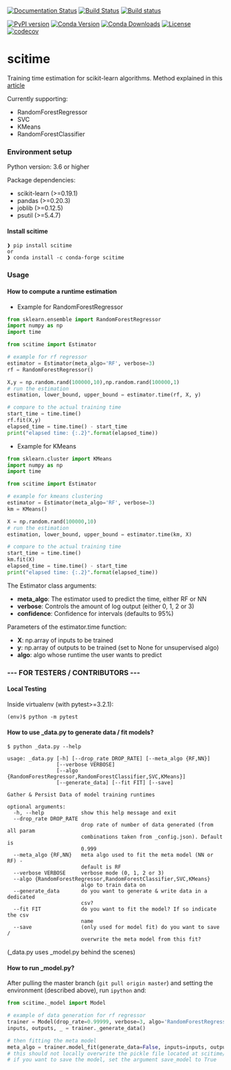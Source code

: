 [![Documentation Status](https://readthedocs.org/projects/scitime/badge/?version=latest)](https://scitime.readthedocs.io/en/latest/?badge=latest)
[![Build Status](https://travis-ci.org/scitime/scitime.svg?branch=master)](https://travis-ci.org/scitime/scitime) [![Build status](https://ci.appveyor.com/api/projects/status/kov6x5hb222k9f1e?svg=true)](https://ci.appveyor.com/project/nathan-toubiana/scitime-ihdym)

 [![PyPI version](https://badge.fury.io/py/scitime.svg)](https://badge.fury.io/py/scitime) [![Conda Version](https://img.shields.io/conda/vn/conda-forge/scitime.svg)](https://anaconda.org/conda-forge/scitime) [![Conda Downloads](https://img.shields.io/conda/dn/conda-forge/scitime.svg)](https://anaconda.org/conda-forge/scitime)
 [![License](https://img.shields.io/badge/License-BSD%203--Clause-blue.svg)](https://opensource.org/licenses/BSD-3-Clause)
 [![codecov](https://codecov.io/gh/scitime/scitime/branch/master/graph/badge.svg?token=yWAeEV2qWc)](https://codecov.io/gh/scitime/scitime)


# scitime
Training time estimation for scikit-learn algorithms. Method explained in this [article](https://medium.freecodecamp.org/two-hours-later-and-still-running-how-to-keep-your-sklearn-fit-under-control-cc603dc1283b?source=friends_link&sk=98e79add47516c38eeec59cf755df938)

Currently supporting:
- RandomForestRegressor
- SVC
- KMeans
- RandomForestClassifier

### Environment setup
Python version: 3.6 or higher

Package dependencies:
- scikit-learn (>=0.19.1)
- pandas (>=0.20.3)
- joblib (>=0.12.5)
- psutil (>=5.4.7)

#### Install scitime
```
❱ pip install scitime
or 
❱ conda install -c conda-forge scitime
```

### Usage

#### How to compute a runtime estimation

- Example for RandomForestRegressor

```python
from sklearn.ensemble import RandomForestRegressor
import numpy as np
import time

from scitime import Estimator

# example for rf regressor
estimator = Estimator(meta_algo='RF', verbose=3)
rf = RandomForestRegressor()

X,y = np.random.rand(100000,10),np.random.rand(100000,1)
# run the estimation
estimation, lower_bound, upper_bound = estimator.time(rf, X, y)

# compare to the actual training time
start_time = time.time()
rf.fit(X,y)
elapsed_time = time.time() - start_time
print("elapsed time: {:.2}".format(elapsed_time))
```

- Example for KMeans

```python
from sklearn.cluster import KMeans
import numpy as np
import time

from scitime import Estimator

# example for kmeans clustering
estimator = Estimator(meta_algo='RF', verbose=3)
km = KMeans()

X = np.random.rand(100000,10)
# run the estimation
estimation, lower_bound, upper_bound = estimator.time(km, X)

# compare to the actual training time
start_time = time.time()
km.fit(X)
elapsed_time = time.time() - start_time
print("elapsed time: {:.2}".format(elapsed_time))
```

The Estimator class arguments:

- **meta_algo**: The estimator used to predict the time, either RF or NN 
- **verbose**: Controls the amount of log output (either 0, 1, 2 or 3)
- **confidence**: Confidence for intervals (defaults to 95%)

Parameters of the estimator.time function:
- **X**: np.array of inputs to be trained
- **y**: np.array of outputs to be trained (set to None for unsupervised algo)
- **algo**: algo whose runtime the user wants to predict

### --- FOR TESTERS / CONTRIBUTORS ---


#### Local Testing
Inside virtualenv (with pytest>=3.2.1):
```
(env)$ python -m pytest
```
#### How to use _data.py to generate data / fit models?
```
$ python _data.py --help

usage: _data.py [-h] [--drop_rate DROP_RATE] [--meta_algo {RF,NN}]
                [--verbose VERBOSE]
                [--algo {RandomForestRegressor,RandomForestClassifier,SVC,KMeans}]
                [--generate_data] [--fit FIT] [--save]

Gather & Persist Data of model training runtimes

optional arguments:
  -h, --help            show this help message and exit
  --drop_rate DROP_RATE
                        drop rate of number of data generated (from all param
                        combinations taken from _config.json). Default is
                        0.999
  --meta_algo {RF,NN}   meta algo used to fit the meta model (NN or RF) -
                        default is RF
  --verbose VERBOSE     verbose mode (0, 1, 2 or 3)
  --algo {RandomForestRegressor,RandomForestClassifier,SVC,KMeans}
                        algo to train data on
  --generate_data       do you want to generate & write data in a dedicated
                        csv?
  --fit FIT             do you want to fit the model? If so indicate the csv
                        name
  --save                (only used for model fit) do you want to save /
                        overwrite the meta model from this fit?
```
(_data.py uses _model.py behind the scenes)
#### How to run _model.py?

After pulling the master branch (`git pull origin master`) and setting the environment (described above),
run `ipython` and:

```python
from scitime._model import Model

# example of data generation for rf regressor
trainer = Model(drop_rate=0.99999, verbose=3, algo='RandomForestRegressor')
inputs, outputs, _ = trainer._generate_data()

# then fitting the meta model
meta_algo = trainer.model_fit(generate_data=False, inputs=inputs, outputs=outputs)
# this should not locally overwrite the pickle file located at scitime/models/{your_model}
# if you want to save the model, set the argument save_model to True
```
